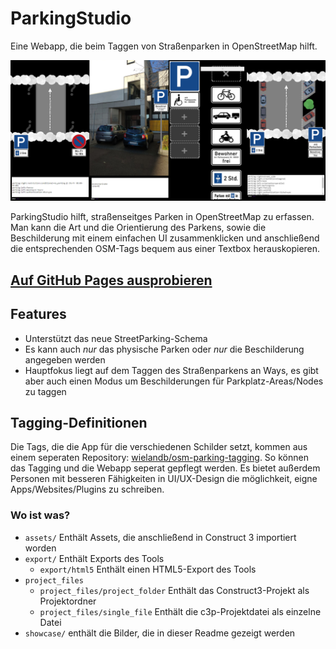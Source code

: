 # ParkingStudio
 Eine Webapp, die beim Taggen von Straßenparken in OpenStreetMap hilft.

![parking_studio_showcase](showcase/parking_studio_showcase.png)



ParkingStudio hilft, straßenseitges Parken in OpenStreetMap zu erfassen. Man kann die Art und die Orientierung des Parkens, sowie die Beschilderung mit einem einfachen UI zusammenklicken und anschließend die entsprechenden OSM-Tags bequem aus einer Textbox herauskopieren. 

## [Auf GitHub Pages ausprobieren](https://wielandb.github.io/parking-studio/export/html5/)

## Features

- Unterstützt das neue StreetParking-Schema
- Es kann auch _nur_ das physische Parken oder _nur_ die Beschilderung angegeben werden
- Hauptfokus liegt auf dem Taggen des Straßenparkens an Ways, es gibt aber auch einen Modus um Beschilderungen für Parkplatz-Areas/Nodes zu taggen



## Tagging-Definitionen

Die Tags, die die App für die verschiedenen Schilder setzt, kommen aus einem seperaten Repository: [wielandb/osm-parking-tagging](https://github.com/wielandb/osm-parking-tagging). So können das Tagging und die Webapp seperat gepflegt werden. Es bietet außerdem Personen mit besseren Fähigkeiten in UI/UX-Design die möglichkeit, eigne Apps/Websites/Plugins zu schreiben. 



### Wo ist was?

- `assets/` Enthält Assets, die anschließend in Construct 3 importiert worden
- `export/` Enthält Exports des Tools
  - `export/html5` Enthält einen HTML5-Export des Tools
- `project_files`
  - `project_files/project_folder` Enthält das Construct3-Projekt als Projektordner
  - `project_files/single_file` Enthält die c3p-Projektdatei als einzelne Datei
- `showcase/` enthält die Bilder, die in dieser Readme gezeigt werden
